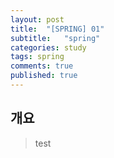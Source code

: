 ```yaml
---
layout: post
title:  "[SPRING] 01"
subtitle:   "spring"
categories: study
tags: spring
comments: true
published: true
---
```


## 개요
> test